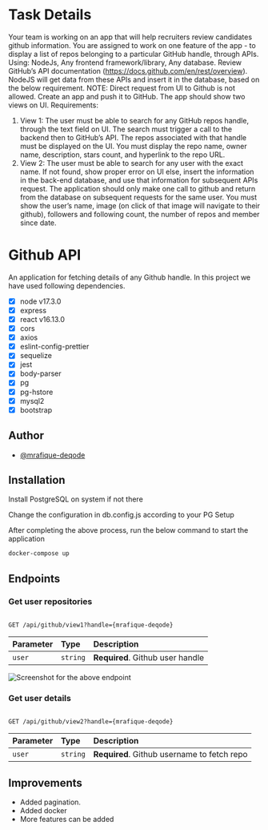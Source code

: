 # Task Details

Your team is working on an app that will help recruiters review candidates github
information. You are assigned to work on one feature of the app - to display a list of
repos belonging to a particular GitHub handle, through APIs.
Using: NodeJs, Any frontend framework/library, Any database.
Review GitHub’s API documentation (https://docs.github.com/en/rest/overview).
NodeJS will get data from these APIs and insert it in the database, based on the
below requirement.
NOTE: Direct request from UI to Github is not allowed.
Create an app and push it to GitHub. The app should show two views on UI.
Requirements:
1. View 1: The user must be able to search for any GitHub repos handle,
through the text field on UI. The search must trigger a call to the backend then
to GitHub’s API. The repos associated with that handle must be displayed on
the UI. You must display the repo name, owner name, description, stars
count, and hyperlink to the repo URL.
2. View 2: The user must be able to search for any user with the exact name. If
not found, show proper error on UI else, insert the information in the back-end
database, and use that information for subsequent APIs request. The
application should only make one call to github and return from the database
on subsequent requests for the same user. You must show the user’s name,
image (on click of that image will navigate to their github), followers and
following count, the number of repos and member since date.

# Github API
An application for fetching details of any Github handle.
In this project we have used following dependencies.

- [x] node v17.3.0
- [x] express
- [x] react v16.13.0
- [x] cors
- [x] axios
- [x] eslint-config-prettier
- [x] sequelize
- [x] jest
- [x] body-parser
- [x] pg
- [x] pg-hstore
- [x] mysql2
- [x] bootstrap

## Author

- [@mrafique-deqode](https://www.github.com/mrafique-deqode)


## Installation
Install PostgreSQL on system if not there

Change the configuration in db.config.js according to your PG Setup

After completing the above process, run the below command to start the application

```bash
docker-compose up
```

## Endpoints
### Get user repositories

```http

GET /api/github/view1?handle={mrafique-deqode}

```

| Parameter | Type | Description |
| :-------- | :------- | :------------------------------- |
| `user` | `string` | **Required**. Github user handle |

![Screenshot for the above endpoint](https://user-images.githubusercontent.com/92288952/148415076-d48634b0-b956-4c86-a1f5-710e3a425b68.png)

### Get user details

```http

GET /api/github/view2?handle={mrafique-deqode}

```

| Parameter | Type | Description |
| :-------- | :------- | :------------------------------------------ |
| `user` | `string` | **Required**. Github username to fetch repo |


## Improvements

- Added pagination.
- Added docker
- More features can be added